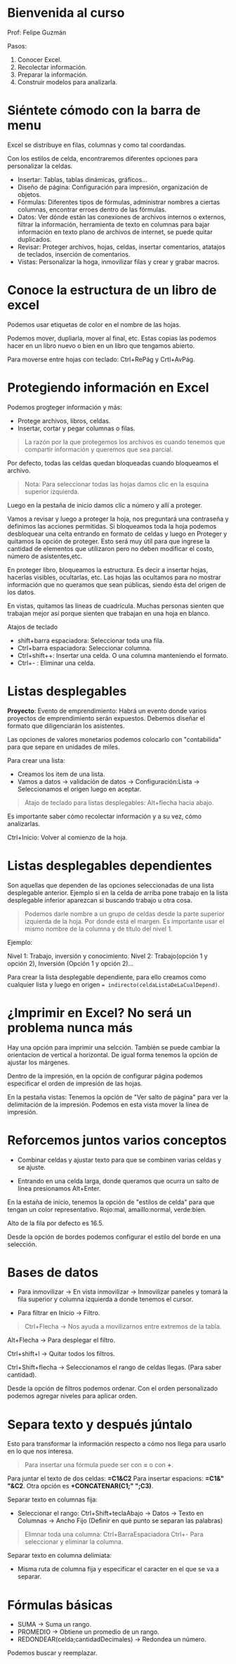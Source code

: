 # Bienvenida al curso

Prof: Felipe Guzmán

Pasos:
1. Conocer Excel.
2. Recolectar información.
3. Preparar la información.
4. Construir modelos para analizarla.

# Siéntete cómodo con la barra de menu

Excel se distribuye en filas, columnas y como tal coordandas.

Con los estilos de celda, encontraremos diferentes opciones para personalizar la celdas.

- Insertar: Tablas, tablas dinámicas, gráficos...
- Diseño de página: Configuración para impresión, organización de objetos.
- Fórmulas: Diferentes tipos de fórmulas, administrar nombres a ciertas columnas, encontrar erroes dentro de las fórmulas.
- Datos: Ver dónde están las conexiones de archivos internos o externos, filtrar la información, herramienta de texto en columnas para bajar información en texto plano de archivos de internet, se puede quitar duplicados.
- Revisar: Proteger archivos, hojas, celdas, insertar comentarios, atatajos de teclados, inserción de comentarios.
- Vistas: Personalizar la hoga, inmovilizar filas y crear y grabar macros.

# Conoce la estructura de un libro de excel

Podemos usar etiquetas de color en el nombre de las hojas.

Podemos mover, dupliarla, mover al final, etc. Estas copias las podemos hacer en un libro nuevo o bien en un libro que tengamos abierto.

Para moverse entre hojas con teclado: Ctrl+RePág y Crtl+AvPág.

# Protegiendo información en Excel

Podemos progteger información y más:
- Protege archivos, libros, celdas.
- Insertar, cortar y pegar columnas o filas.

> La razón por la que protegemos los archivos es cuando tenemos que compartir información y queremos que sea parcial.

Por defecto, todas las celdas quedan bloqueadas cuando bloqueamos el archivo.

> Nota: Para seleccionar todas las hojas damos clic en la esquina superior izquierda.

Luego en la pestaña de inicio damos clic a número y allí a proteger.

Vamos a revisar y luego a proteger la hoja, nos preguntará una contraseña y definimos las acciones permitidas. Si bloqueamos toda la hoja podemos desbloquear una celta entrando en formato de celdas y luego en Proteger y quitamos la opción de proteger. Esto será muy útil para que ingrese la cantidad de elementos que utilizaron pero no deben modificar el costo, número de asistentes,etc.

En proteger libro, bloqueamos la estructura. Es decir a insertar hojas, hacerlas visibles, ocultarlas, etc. Las hojas las ocultamos para no mostrar información que no queramos que sean públicas, siendo ésta del origen de los datos.

En vistas, quitamos las líneas de cuadrícula. Muchas personas sienten que trabajan mejor así porque sienten que trabajan en una hoja en blanco.

Atajos de teclado
- shift+barra espaciadora: Seleccionar toda una fila.
- Ctrl+barra espaciadora: Seleccionar columna.
- Ctrl+shift++: Insertar una celda. O una columna manteniendo el formato.
- Ctrl+- : Eliminar una celda.

# Listas desplegables

**Proyecto**: Evento de emprendimiento: Habrá un evento donde varios proyectos de emprendimiento serán expuestos. Debemos diseñar el formato que diligenciarán los asistentes.

Las opciones de valores monetarios podemos colocarlo con "contabilida" para que separe en unidades de miles.

Para crear una lista:
- Creamos los item de una lista.
- Vamos a datos -> validación de datos -> Configuración:Lista -> Seleccionamos el origen  luego en aceptar.

> Atajo de teclado para listas desplegables: Alt+flecha hacia abajo.

Es importante saber cómo recolectar información y a su vez, cómo analizarlas.

Ctrl+Inicio: Volver al comienzo de la hoja.

# Listas desplegables dependientes

Son aquellas que dependen de las opciones seleccionadas de una lista desplegable anterior. Ejemplo si en la celda de arriba pone trabajo en la lista desplegable inferior aparezcan si buscando trabajo u otra cosa.

> Podemos darle nombre a un grupo de celdas desde la parte superior izquierda de la hoja. Por donde está el margen. Es importante usar el mismo nombre de la columna y de título del nivel 1.

Ejemplo:

Nivel 1: Trabajo, inversión y conocimiento.
Nivel 2: Trabajo(opción 1 y opción 2), Inversión (Opción 1 y opción 2)...

Para crear la lista desplegable dependiente, para ello creamos como cualquier lista y luego en origen `= indirecto(celdaListaDeLaCualDepend)`.

# ¿Imprimir en Excel? No será un problema nunca más

Hay una opción para imprimir una selcción. También se puede cambiar la orientacion de vertical a horizontal. De igual forma tenemos la opción de ajustar los márgenes.

Dentro de la impresión, en la opción de configurar página podemos especificar el orden de impresión de las hojas.

En la pestaña vistas: Tenemos la opción de "Ver salto de página" para ver la delimitación de la impresión. Podemos en esta vista mover la línea de impresión.

# Reforcemos juntos varios conceptos

- Combinar celdas y ajustar texto para que se combinen varias celdas y se ajuste.

- Entrando en una celda larga, donde queramos que ocurra un salto de línea presionamos Alt+Enter.

En la estaña de inicio, tenemos la opción de "estilos de celda" para que tengan un color representativo. Rojo:mal, amaillo:normal, verde:bien.

Alto de la fila por defecto es 16.5.

Desde la opción de bordes podemos configurar el estilo del borde en una selección.

# Bases de datos

- Para inmovilizar -> En vista inmovilizar -> Inmovilizar paneles y tomará la fila superior y columna izquierda a donde tenemos el cursor.

- Para filtrar en Inicio -> Filtro.

> Ctrl+Flecha -> Nos ayuda a movilizarnos entre extremos de la tabla.

Alt+Flecha -> Para desplegar el filtro.

Ctrl+shift+l -> Quitar todos los filtros.

Ctrl+Shift+flecha -> Seleccionamos el rango de celdas llegas. (Para saber cantidad).

Desde la opción de filtros podemos ordenar. Con el orden personalizado podemos agregar niveles para aplicar orden.

# Separa texto y después júntalo

Esto para transformar la información respecto a cómo nos llega para 
 usarlo en lo que nos interesa.

> Para insertar una fórmula puede ser con **=** o con **+**.

Para juntar el texto de dos celdas: **=C1&C2** Para insertar espacions: **=C1&" "&C2**. Otra opción es **+CONCATENAR(C1;" ";C3)**.

Separar texto en columnas fija:
- Seleccionar el rango: Ctrl+Shift+teclaAbajo -> Datos -> Texto en Columnas -> Ancho Fijo (Definir en qué punto se separan las palabras)

> Elimnar toda una columna: Ctrl+BarraEspaciadora Ctrl+- Para seleccionar y eliminar la columna.

Separar texto en columna delimiata:
- Misma ruta de columna fija y especificar el caracter en el que se va a separar.

# Fórmulas básicas

- SUMA -> Suma un rango.
- PROMEDIO -> Obtiene un promedio de un rango.
- REDONDEAR(celda;cantidadDecimales) -> Redondea un número.

Podemos buscar y reemplazar.
